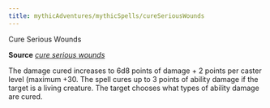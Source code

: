 ```yaml
---
title: mythicAdventures/mythicSpells/cureSeriousWounds
---
```

Cure Serious Wounds

**Source** [_cure serious wounds_](spell_dir/cureSeriousWounds#_cure-serious-wounds)

The damage cured increases to 6d8 points of damage + 2 points per caster level (maximum +30. The spell cures up to 3 points of ability damage if the target is a living creature. The target chooses what types of ability damage are cured.

